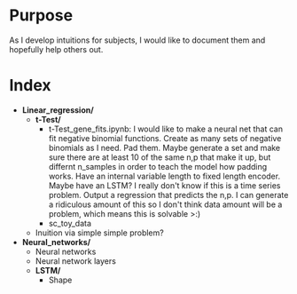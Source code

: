 # Purpose
As I develop intuitions for subjects, I would like to document them and hopefully help others out.

# Index
* **Linear_regression/**
    * **t-Test/**
        * t-Test_gene_fits.ipynb: I would like to make a neural net that can fit negative binomial functions. Create as many sets of negative binomials as I need. Pad them. Maybe generate a set and make sure there are at least 10 of the same n,p that make it up, but differnt n_samples in order to teach the model how padding works. Have an internal variable length to fixed length encoder. Maybe have an LSTM? I really don't know if this is a time series problem. Output a regression that predicts the n,p. I can generate a ridiculous amount of this so I don't think data amount will be a problem, which means this is solvable >:)
        * sc_toy_data
	* Inuition via simple simple problem?
* **Neural_networks/**
	* Neural networks
	* Neural network layers
    * **LSTM/**
        * Shape